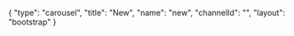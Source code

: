 {
    "type": "carousel",
    "title": "New",
    "name": "new",
    "channelId": "",
    "layout": "bootstrap"
}